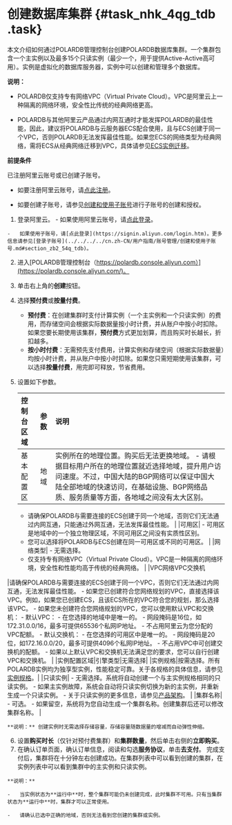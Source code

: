 # 创建数据库集群 {#task_nhk_4qg_tdb .task}

本文介绍如何通过POLARDB管理控制台创建POLARDB数据库集群。一个集群包含一个主实例以及最多15个只读实例（最少一个，用于提供Active-Active高可用）。实例是虚拟化的数据库服务器，实例中可以创建和管理多个数据库。

**说明：** 

-   POLARDB仅支持专有网络VPC（Virtual Private Cloud）。VPC是阿里云上一种隔离的网络环境，安全性比传统的经典网络更高。

-   POLARDB与其他阿里云产品通过内网互通时才能发挥POLARDB的最佳性能，因此，建议将POLARDB与云服务器ECS配合使用，且与ECS创建于同一个VPC，否则POLARDB无法发挥最佳性能。如果您ECS的网络类型为经典网络，需将ECS从经典网络迁移到VPC，具体请参见[ECS实例迁移](../../../../cn.zh-CN/最佳实践/经典网络迁移到VPC/ECS实例迁移.md)。

****前提条件****

已注册阿里云账号或已创建子账号。

-   如要注册阿里云账号，请[点此注册](https://account.aliyun.com/register/register.htm)。

-   如要创建子账号，请参见[创建和使用子账号](https://help.aliyun.com/document_detail/68550.html)进行子账号的创建和授权。


1.   登录阿里云。 
    -   如果使用阿里云账号，请[点此登录](https://account.aliyun.com/login/login.htm)。

    -   如果使用子账号，请[点此登录](https://signin.aliyun.com/login.htm)。更多信息请参见[登录子账号](../../../../cn.zh-CN/用户指南/账号管理/创建和使用子账号.md#section_zb2_54q_tdb)。

2.   进入[POLARDB管理控制台（https://polardb.console.aliyun.com）](https://polardb.console.aliyun.com/)。 
3.  单击右上角的**创建**按钮。 
4.  选择**预付费**或**按量付费**。 
    -   **预付费**：在创建集群时支付计算实例（一个主实例和一个只读实例）的费用，而存储空间会根据实际数据量按小时计费，并从账户中按小时扣除。如果您要长期使用该集群，**预付费**方式更加划算，而且购买时长越长，折扣越多。
    -   **按小时付费**：无需预先支付费用，计算实例和存储空间（根据实际数据量）均按小时计费，并从账户中按小时扣除。如果您只需短期使用该集群，可以选择**按量付费**，用完即可释放，节省费用。
5.  设置如下参数。 

    |控制台区域|参数|说明|
    |:----|:-|:-|
    |基本配置区|地域|实例所在的地理位置。购买后无法更换地域。    -   请根据目标用户所在的地理位置就近选择地域，提升用户访问速度。不过，中国大陆的BGP网络可以保证中国大陆全部地域的快速访问，在基础设施、BGP网络品质、服务质量等方面，各地域之间没有太大区别。
    -   请确保POLARDB与需要连接的ECS创建于同一个地域，否则它们无法通过内网互通，只能通过外网互通，无法发挥最佳性能。
|
    |可用区|     -   可用区是地域中的一个独立物理区域，不同可用区之间没有实质性区别。
    -   您可以选择将POLARDB与ECS创建在同一可用区或不同的可用区。
 |
    |网络类型|     -   无需选择。
    -   仅支持专有网络VPC（Virtual Private Cloud）。VPC是一种隔离的网络环境，安全性和性能均高于传统的经典网络。
 |
    |VPC网络VPC交换机

|请确保POLARDB与需要连接的ECS创建于同一个VPC，否则它们无法通过内网互通，无法发挥最佳性能。    -   如果您已创建符合您网络规划的VPC，直接选择该VPC。例如，如果您已创建ECS，且该ECS所在的VPC符合您的规划，那么选择该VPC。
    -   如果您未创建符合您网络规划的VPC，您可以使用默认VPC和交换机：
        -   默认VPC：
            -   在您选择的地域中是唯一的。
            -   网段掩码是16位，如172.31.0.0/16，最多可提供65536个私网IP地址。
            -   不占用阿里云为您分配的VPC配额。
        -   默认交换机：
            -   在您选择的可用区中是唯一的。
            -   网段掩码是20位，如172.16.0.0/20，最多可提供4096个私网IP地址。
            -   不占用VPC中可创建交换机的配额。
    -   如果以上默认VPC和交换机无法满足您的要求，您可以自行创建VPC和交换机。
|
    |实例配置区域|引擎类型|无需选择|
    |实例规格|按需选择。所有POLARDB实例均为独享型实例，性能稳定可靠。关于各规格的具体信息，请参见[实例规格](../../../../cn.zh-CN/产品简介/实例规格.md)。|
    |只读实例|     -   无需选择。系统将自动创建一个与主实例规格相同的只读实例。
    -   如果主实例故障，系统会自动将只读实例切换为新的主实例，并重新生成一个只读实例。
    -   关于只读实例的更多信息，请参见[产品架构](https://help.aliyun.com/document_detail/58766.html)。
 |
    |集群名称|     -   可选。
    -   如果留空，系统将为您自动生成一个集群名称。创建集群后还可以修改集群名称。
 |

    **说明：** 创建实例时无需选择存储容量，存储容量随数据量的增减而自动弹性伸缩。

6.  设置**购买时长**（仅针对预付费集群）和**集群数量**，然后单击右侧的**立即购买**。 
7.   在确认订单页面，确认订单信息，阅读和勾选**服务协议**，单击**去支付**。 完成支付后，集群将在十分钟左右创建成功。在集群列表中可以看到创建的集群，在实例列表中可以看到集群中的主实例和只读实例。

    **说明：** 

    -   当实例状态为**运行中**时，整个集群可能仍未创建完成，此时集群不可用。只有当集群状态为**运行中**时，集群才可以正常使用。

    -   请确认已选中正确的地域，否则无法看到您创建的集群或实例。


